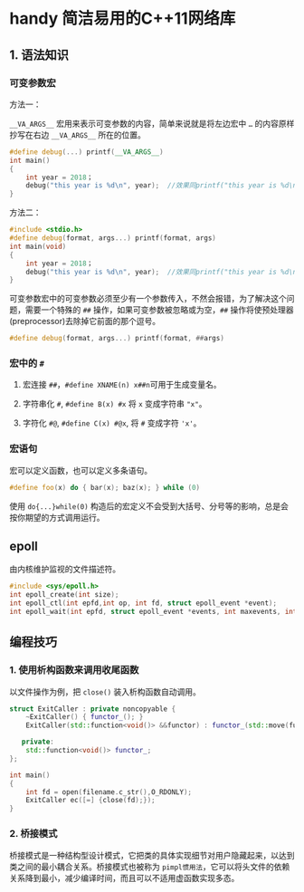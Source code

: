 # handy 简洁易用的C++11网络库

## 1. 语法知识

### 可变参数宏

方法一：

`__VA_ARGS__` 宏用来表示可变参数的内容，简单来说就是将左边宏中 `…` 的内容原样抄写在右边 `__VA_ARGS__` 所在的位置。

```cpp
#define debug(...) printf(__VA_ARGS__)
int main()
{
    int year = 2018；
    debug("this year is %d\n", year);  //效果同printf("this year is %d\n", year);
}
```

方法二：

```cpp
#include <stdio.h>
#define debug(format, args...) printf(format, args)
int main(void)
{
    int year = 2018；
    debug("this year is %d\n", year);  //效果同printf("this year is %d\n", year);
}
```

可变参数宏中的可变参数必须至少有一个参数传入，不然会报错，为了解决这个问题，需要一个特殊的 `##` 操作，如果可变参数被忽略或为空，`##` 操作将使预处理器(preprocessor)去除掉它前面的那个逗号。

```cpp
#define debug(format, args...) printf(format, ##args)
```

### 宏中的 `#`

1. 宏连接 `##`，`#define XNAME(n) x##n`可用于生成变量名。

2. 字符串化 `#`, `#define B(x) #x` 将 `x` 变成字符串 `"x"`。

3. 字符化 `#@`, `#define C(x) #@x`, 将 `#` 变成字符 `'x'`。

### 宏语句

宏可以定义函数，也可以定义多条语句。

```cpp
#define foo(x) do { bar(x); baz(x); } while (0) 
```

使用 `do{...}while(0)` 构造后的宏定义不会受到大括号、分号等的影响，总是会按你期望的方式调用运行。


## epoll

由内核维护监视的文件描述符。

```cpp
#include <sys/epoll.h>
int epoll_create(int size);
int epoll_ctl(int epfd,int op, int fd, struct epoll_event *event);
int epoll_wait(int epfd, struct epoll_event *events, int maxevents, int timeout);
```

## 编程技巧

### 1. 使用析构函数来调用收尾函数

以文件操作为例，把 `close()` 装入析构函数自动调用。

```cpp
struct ExitCaller : private noncopyable {
    ~ExitCaller() { functor_(); }
    ExitCaller(std::function<void()> &&functor) : functor_(std::move(functor)) {}

   private:
    std::function<void()> functor_;
};

int main()
{
    int fd = open(filename.c_str(),O_RDONLY);
    ExitCaller ec([=] {close(fd);});
}
```

### 2. 桥接模式

桥接模式是一种结构型设计模式，它把类的具体实现细节对用户隐藏起来，以达到类之间的最小耦合关系。桥接模式也被称为 `pimpl惯用法`，它可以将头文件的依赖关系降到最小，减少编译时间，而且可以不适用虚函数实现多态。

